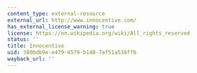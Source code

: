 ```yaml
---
content_type: external-resource
external_url: http://www.innocentive.com/
has_external_license_warning: true
license: https://en.wikipedia.org/wiki/All_rights_reserved
status: ''
title: Innocentive
uid: 3800db9e-e479-4579-b140-7ef51a536ff6
wayback_url: ''
---
```

